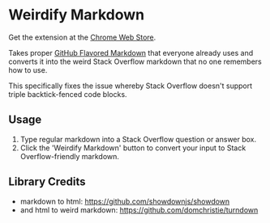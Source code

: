 # Weirdify Markdown

Get the extension at the [Chrome Web Store](https://chrome.google.com/webstore/detail/weirdify-markdown/chbodjbichobmpllbdnoeegaoblholpm).

Takes proper [GitHub Flavored Markdown](https://github.github.com/gfm/0) that everyone already uses and converts it into the weird Stack Overflow markdown that no one remembers how to use.

This specifically fixes the issue whereby Stack Overflow doesn't support triple backtick-fenced code blocks.

## Usage

1. Type regular markdown into a Stack Overflow question or answer box.
2. Click the 'Weirdify Markdown' button to convert your input to Stack Overflow-friendly markdown.

## Library Credits

- markdown to html: https://github.com/showdownjs/showdown
- and html to weird markdown: https://github.com/domchristie/turndown
